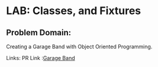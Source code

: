 # LAB: Classes, and Fixtures


## Problem Domain:

Creating a Garage Band with Object Oriented Programming.



Links:
PR Link :[Garage Band](https://github.com/baselatalla/pythonic-garage-band/pull/1)
